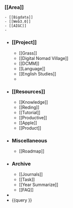 ### [[Area]]
	- [[Bigdata]]
	- [[Web3.0]]
	- [[AIGC]]
	-
- ### [[Project]]
	- [[Grass]]
	- [[Digital Nomad Village]]
	- [[DCMM]]
	- [[Language]]
	- [[English Studies]]
	-
- ### [[Resources]]
	- [[Knowledge]]
	- [[Reding]]
	- [[Tutorial]]
	- [[Productive]]
	- [[Apple]]
	- [[Product]]
- ### Miscellaneous
	- [[Roadmap]]
- ### Archive
	- [[Journals]]
	- [[Task]]
	- [[Year Summarize]]
	- [[FAQ]]
-
- {{query }}